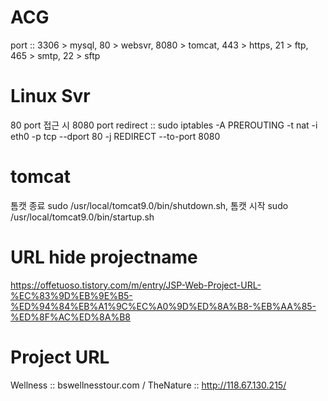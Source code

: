# ACG
port :: 3306 > mysql, 80 > websvr, 8080 > tomcat, 443 > https, 21 > ftp, 465 > smtp, 22 > sftp

# Linux Svr
80 port 접근 시 8080 port redirect :: sudo iptables -A PREROUTING -t nat -i eth0 -p tcp --dport 80 -j REDIRECT --to-port 8080

# tomcat
톰캣 종료 sudo /usr/local/tomcat9.0/bin/shutdown.sh, 톰캣 시작 sudo /usr/local/tomcat9.0/bin/startup.sh

# URL hide projectname
https://offetuoso.tistory.com/m/entry/JSP-Web-Project-URL-%EC%83%9D%EB%9E%B5-%ED%94%84%EB%A1%9C%EC%A0%9D%ED%8A%B8-%EB%AA%85-%ED%8F%AC%ED%8A%B8

# Project URL
Wellness :: bswellnesstour.com / TheNature :: http://118.67.130.215/
